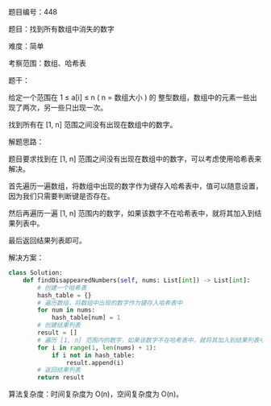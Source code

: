 题目编号：448

题目：找到所有数组中消失的数字

难度：简单

考察范围：数组、哈希表

题干：

给定一个范围在 1 ≤ a[i] ≤ n ( n = 数组大小 ) 的 整型数组，数组中的元素一些出现了两次，另一些只出现一次。

找到所有在 [1, n] 范围之间没有出现在数组中的数字。

解题思路：

题目要求找到在 [1, n] 范围之间没有出现在数组中的数字，可以考虑使用哈希表来解决。

首先遍历一遍数组，将数组中出现的数字作为键存入哈希表中，值可以随意设置，因为我们只需要判断键是否存在。

然后再遍历一遍 [1, n] 范围内的数字，如果该数字不在哈希表中，就将其加入到结果列表中。

最后返回结果列表即可。

解决方案：

```python
class Solution:
    def findDisappearedNumbers(self, nums: List[int]) -> List[int]:
        # 创建一个哈希表
        hash_table = {}
        # 遍历数组，将数组中出现的数字作为键存入哈希表中
        for num in nums:
            hash_table[num] = 1
        # 创建结果列表
        result = []
        # 遍历 [1, n] 范围内的数字，如果该数字不在哈希表中，就将其加入到结果列表中
        for i in range(1, len(nums) + 1):
            if i not in hash_table:
                result.append(i)
        # 返回结果列表
        return result
```

算法复杂度：时间复杂度为 O(n)，空间复杂度为 O(n)。